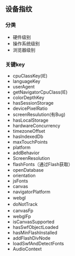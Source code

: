 ## 设备指纹

### 分类
+  硬件级别
+  操作系统级别
+  浏览器级别

### 关键key
+  cpuClassKey(IE)
+  languageKey
+  userAgent
+  getNavigatorCpuClass(IE)
+  colorDepthKey
+  hasSessionStorage
+  devicePixelRatio
+  screenResulution(有Bug)
+  hasLocalStorage
+  hardwareConcurrency
+  timezoneOffset
+  hasIndexedDb
+  maxTouchPoints
+  platform
+  addBehavior
+  ScreenResolution
+  flashFonts（通过Flash获取）
+  openDatabase
+  orientation
+  jsFonts
+  canvas
+  navigatorPlatform
+  webgl　　
+  doNotTrack　
+  canvasFp　
+  webglFp
+  isCanvasSupported
+  hasSwfObjectLoaded
+  hasMinFlashInstalled
+  addFlashDivNode
+  loadSwfAndDetectFonts
+  AudioContext
